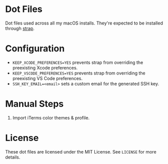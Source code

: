 # Dot Files
Dot files used across all my macOS installs. They're expected to be installed through [strap](https://github.com/MikeMcQuaid/strap).

# Configuration

- `KEEP_XCODE_PREFERENCES=YES` prevents strap from overriding the preexisting Xcode preferences.
- `KEEP_VSCODE_PREFERENCES=YES` prevents strap from overriding the preexisting VS Code preferences.
- `SSH_KEY_EMAIL=<email>` sets a custom email for the generated SSH key.

# Manual Steps
1. Import iTerms color themes & profile.

# License
These dot files are licensed under the MIT License. See `LICENSE` for more details.
